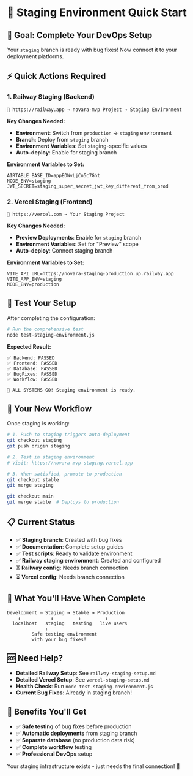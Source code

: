 # 🚀 Staging Environment Quick Start

## 🎯 **Goal: Complete Your DevOps Setup**

Your `staging` branch is ready with bug fixes! Now connect it to your deployment platforms.

## ⚡ **Quick Actions Required**

### **1. Railway Staging (Backend)**
```
🔗 https://railway.app → novara-mvp Project → Staging Environment
```

**Key Changes Needed:**
- **Environment**: Switch from `production` → `staging` environment
- **Branch**: Deploy from `staging` branch 
- **Environment Variables**: Set staging-specific values
- **Auto-deploy**: Enable for staging branch

**Environment Variables to Set:**
```
AIRTABLE_BASE_ID=appEOWvLjCn5c7Ght
NODE_ENV=staging  
JWT_SECRET=staging_super_secret_jwt_key_different_from_prod
```

### **2. Vercel Staging (Frontend)**
```
🔗 https://vercel.com → Your Staging Project  
```

**Key Changes Needed:**
- **Preview Deployments**: Enable for `staging` branch
- **Environment Variables**: Set for "Preview" scope
- **Auto-deploy**: Connect staging branch

**Environment Variables to Set:**
```
VITE_API_URL=https://novara-staging-production.up.railway.app
VITE_APP_ENV=staging
NODE_ENV=production
```

## 🧪 **Test Your Setup**

After completing the configuration:

```bash
# Run the comprehensive test
node test-staging-environment.js
```

**Expected Result:**
```
✅ Backend: PASSED
✅ Frontend: PASSED  
✅ Database: PASSED
✅ BugFixes: PASSED
✅ Workflow: PASSED

🎉 ALL SYSTEMS GO! Staging environment is ready.
```

## 🔄 **Your New Workflow**

Once staging is working:

```bash
# 1. Push to staging triggers auto-deployment
git checkout staging
git push origin staging

# 2. Test in staging environment
# Visit: https://novara-mvp-staging.vercel.app

# 3. When satisfied, promote to production
git checkout stable
git merge staging

git checkout main
git merge stable  # Deploys to production
```

## 📋 **Current Status**

- ✅ **Staging branch**: Created with bug fixes
- ✅ **Documentation**: Complete setup guides  
- ✅ **Test scripts**: Ready to validate environment
- ✅ **Railway staging environment**: Created and configured
- ⏳ **Railway config**: Needs branch connection
- ⏳ **Vercel config**: Needs branch connection

## 🎉 **What You'll Have When Complete**

```
Development → Staging → Stable → Production
    ↓           ↓         ↓         ↓
  localhost   staging   testing   live users
              ↓
         Safe testing environment
         with your bug fixes!
```

## 🆘 **Need Help?**

- **Detailed Railway Setup**: See `railway-staging-setup.md`
- **Detailed Vercel Setup**: See `vercel-staging-setup.md`  
- **Health Check**: Run `node test-staging-environment.js`
- **Current Bug Fixes**: Already in staging branch!

## 🚀 **Benefits You'll Get**

- ✅ **Safe testing** of bug fixes before production
- ✅ **Automatic deployments** from staging branch
- ✅ **Separate database** (no production data risk)
- ✅ **Complete workflow** testing
- ✅ **Professional DevOps** setup

Your staging infrastructure exists - just needs the final connection! 🔗